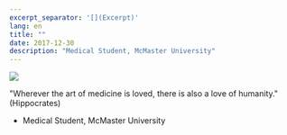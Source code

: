```yaml
---
excerpt_separator: '[](Excerpt)'
lang: en
title: ""
date: 2017-12-30
description: "Medical Student, McMaster University"
---
```


![](images/humans-of-medicine/11th-post.jpg)

"Wherever the art of medicine is loved, there is also a love of humanity." (Hippocrates) 

- Medical Student, McMaster University
